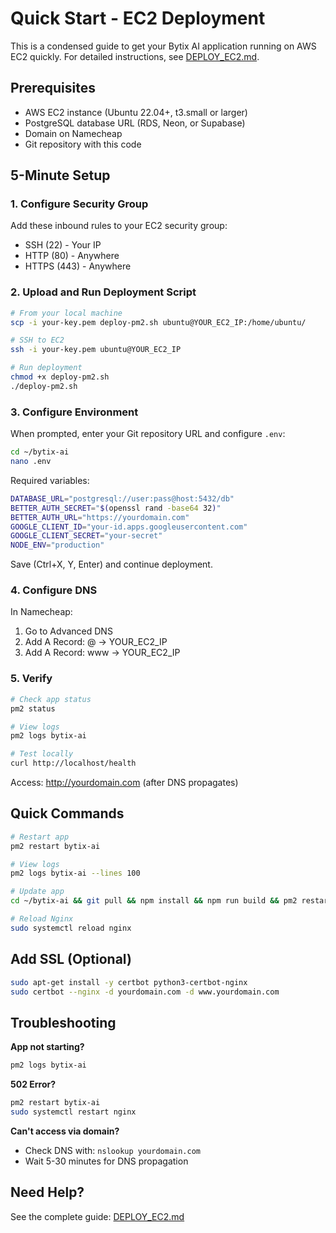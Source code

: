 # Quick Start - EC2 Deployment

This is a condensed guide to get your Bytix AI application running on AWS EC2 quickly. For detailed instructions, see [DEPLOY_EC2.md](./DEPLOY_EC2.md).

## Prerequisites

- AWS EC2 instance (Ubuntu 22.04+, t3.small or larger)
- PostgreSQL database URL (RDS, Neon, or Supabase)
- Domain on Namecheap
- Git repository with this code

## 5-Minute Setup

### 1. Configure Security Group

Add these inbound rules to your EC2 security group:
- SSH (22) - Your IP
- HTTP (80) - Anywhere
- HTTPS (443) - Anywhere

### 2. Upload and Run Deployment Script

```bash
# From your local machine
scp -i your-key.pem deploy-pm2.sh ubuntu@YOUR_EC2_IP:/home/ubuntu/

# SSH to EC2
ssh -i your-key.pem ubuntu@YOUR_EC2_IP

# Run deployment
chmod +x deploy-pm2.sh
./deploy-pm2.sh
```

### 3. Configure Environment

When prompted, enter your Git repository URL and configure `.env`:

```bash
cd ~/bytix-ai
nano .env
```

Required variables:
```bash
DATABASE_URL="postgresql://user:pass@host:5432/db"
BETTER_AUTH_SECRET="$(openssl rand -base64 32)"
BETTER_AUTH_URL="https://yourdomain.com"
GOOGLE_CLIENT_ID="your-id.apps.googleusercontent.com"
GOOGLE_CLIENT_SECRET="your-secret"
NODE_ENV="production"
```

Save (Ctrl+X, Y, Enter) and continue deployment.

### 4. Configure DNS

In Namecheap:
1. Go to Advanced DNS
2. Add A Record: @ → YOUR_EC2_IP
3. Add A Record: www → YOUR_EC2_IP

### 5. Verify

```bash
# Check app status
pm2 status

# View logs
pm2 logs bytix-ai

# Test locally
curl http://localhost/health
```

Access: http://yourdomain.com (after DNS propagates)

## Quick Commands

```bash
# Restart app
pm2 restart bytix-ai

# View logs
pm2 logs bytix-ai --lines 100

# Update app
cd ~/bytix-ai && git pull && npm install && npm run build && pm2 restart bytix-ai

# Reload Nginx
sudo systemctl reload nginx
```

## Add SSL (Optional)

```bash
sudo apt-get install -y certbot python3-certbot-nginx
sudo certbot --nginx -d yourdomain.com -d www.yourdomain.com
```

## Troubleshooting

**App not starting?**
```bash
pm2 logs bytix-ai
```

**502 Error?**
```bash
pm2 restart bytix-ai
sudo systemctl restart nginx
```

**Can't access via domain?**
- Check DNS with: `nslookup yourdomain.com`
- Wait 5-30 minutes for DNS propagation

## Need Help?

See the complete guide: [DEPLOY_EC2.md](./DEPLOY_EC2.md)

